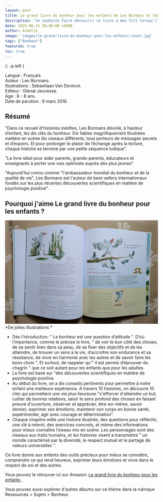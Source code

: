 ```yaml
---
layout: post
title: Le grand livre du bonheur pour les enfants de Leo Bormans et Sebastiaan Van Doninck.
description: "Je souhaite faire découvrir ce livre à mon fils lorsqu’il sera un peu plus grand, car il propose une approche ludique et complète : une histoire captivante, des questions pour réfléchir, des conseils pratiques, des informations pour mieux connaître l’oiseau… ainsi que des petits exercices pour aller plus loin."
date: 2025-06-21 20:00:00 +0300
author: Armelle
image: 'images/le-grand-livre-du-bonheur-pour-les-enfants-cover.jpg'
tags: ["Bonheur"]
featured: true
toc: true
---
```


{: .q-left }

Langue : Français.    
Auteur : Leo Bormans.                                     
Illustrations : Sebastiaan Van Doninck.       
Editeur : Glénat Jeunesse.           
Age : 6 - 8 ans.          
Date de parution : 9 mars 2016.   

## Résumé

"Dans ce recueil d’histoires inédites, Leo Bormans dévoile, à hauteur d’enfant, les dix clés du bonheur. Dix fables magnifiquement illustrées mettent en scène dix oiseaux différents, tous porteurs de messages secrets et d’espoirs. Et pour prolonger le plaisir de l’échange après la lecture, chaque histoire se termine par une petite séquence ludique".

"Le livre idéal pour aider parents, grands-parents, éducateurs et enseignants à porter une voix optimiste auprès des plus jeunes".

"Aujourd'hui connu comme "l'ambassadeur mondial du bonheur et de la qualité de vie", Leo Bormans est l'auteur de best-sellers internationaux fondés sur les plus récentes découvertes scientifiques en matière de psychologie positive".

## Pourquoi j'aime Le grand livre du bonheur pour les enfants ? 

![De jolies illustrations](images/le-grand-livre-du-bonheur-pour-les-enfants-int.jpg)
*De jolies illustrations *
- Dès l’introduction: " Le bonheur est une question d’attitude ". D’où l’importance, comme le précise le livre, " de voir le bon côté des choses, de se sentir bien dans sa peau, de se fixer des objectifs et de les atteindre, de trouver un sens à la vie, d’accroître son endurance et sa résistance, de vivre en harmonie avec les autres et de savoir faire les bons choix ". Et surtout, de rappeler qu’" il est permis d’éprouver du chagrin " que ce soit autant pour les enfants que pour les adultes.
- Le livre est basé sur "des découvertes scientifiques en matière de psychologie positive.
- Au début du livre, on a dix conseils pertinents pour permettre à notre enfant une meilleure expérience. A travers 10 histoires, on découvre 10 clés qui permettent une vie plus heureuse "s'efforcer d'atteindre un but, cultier de bonnes relations, saisir le sens profond des choses en faisant preuve d'ouverture, observer et apprécier, être soi-même, savoir donner, exprimer ses émotions, maintenir son corps en bonne santé, expérimenter, agir avec courage et détermination".
- Chaque chapitre mêle une histoire illustrée, des questions pour réfléchir, une clé à retenir, des exercices concrets, et même des informations pour mieux connaître l’oiseau mis en scène. Les personnages sont des oiseaux aux traits humains, et les histoires visent à transmettre " un monde caractérisé par la diversité, le respect mutuel et le partage de valeurs universelles ".

Ce livre donne aux enfants des outils précieux pour mieux se connaître, comprendre ce qui rend heureux, exprimer leurs émotions et vivre dans le respect de soi et des autres.

Vous pouvez le retrouver ici sur Amazon: [Le grand livre du bonheur pour les enfants ](https://amzn.to/44SsLVM). 

Vous pouvez aussi explorer d'autres albums sur ce thème dans la rubrique Ressources > Sujets > Bonheur.

